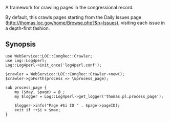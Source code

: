 A framework for crawling pages in the congressional record.

By default, this crawls pages starting from the Daily Issues page
(http://thomas.loc.gov/home/Browse.php?&n=Issues), visiting each issue in
a depth-first fashion.

## Synopsis

    use WebService::LOC::CongRec::Crawler;
    use Log::Log4perl;
    Log::Log4perl->init_once('log4perl.conf');

    $crawler = WebService::LOC::CongRec::Crawler->new();
    $crawler->goForth(process => \&process_page);

    sub process_page {
        my ($day, $page) = @_;
        my $logger = Log::Log4perl->get_logger('thomas.pl.process_page');

        $logger->info("Page #$i ID " . $page->pageID);
        exit if ++$i > $max;
    }
